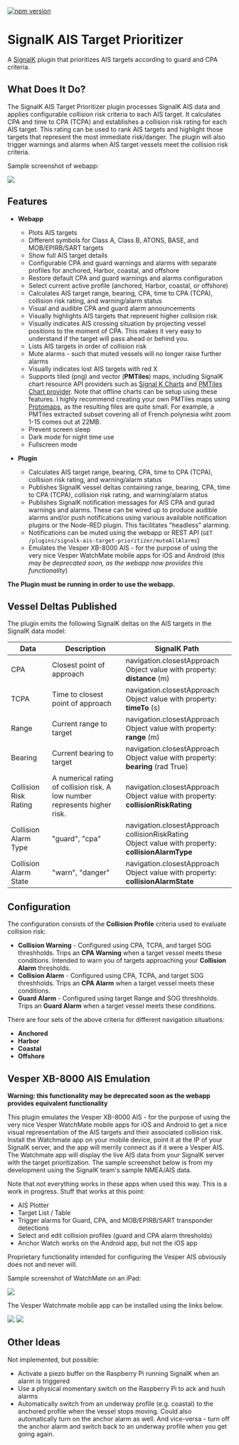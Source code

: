 [![npm version](https://img.shields.io/npm/v/signalk-ais-target-prioritizer.svg)](https://www.npmjs.com/package/signalk-ais-target-prioritizer)

# SignalK AIS Target Prioritizer

A [SignalK](https://signalk.org/) plugin that prioritizes AIS targets according to guard and CPA criteria.

## What Does It Do?

The SignalK AIS Target Prioritizer plugin processes SignalK AIS data and applies configurable collision risk criteria to each AIS target. It calculates CPA and time to CPA (TCPA) and establishes a collision risk rating for each AIS target. This rating can be used to rank AIS targets and highlight those targets that represent the most immediate risk/danger. The plugin will also trigger warnings and alarms when AIS target vessels meet the collision risk criteria.

Sample screenshot of webapp:

![](/resources/webapp.png)

## Features
- **Webapp**
  - Plots AIS targets 
  - Different symbols for Class A, Class B, ATONS, BASE, and MOB/EPIRB/SART targets
  - Show full AIS target details
  - Configurable CPA and guard warnings and alarms with separate profiles for anchored, Harbor, coastal, and offshore
  - Restore default CPA and guard warnings and alarms configuration
  - Select current active profile (anchored, Harbor, coastal, or offshore)
  - Calculates AIS target range, bearing, CPA, time to CPA (TCPA), collision risk rating, and warning/alarm status
  - Visual and audible CPA and guard alarm announcements
  - Visually highlights AIS targets that represent higher collision risk
  - Visually indicates AIS crossing situation by projecting vessel positions to the moment of CPA. This makes it very easy to understand if the target will pass ahead or behind you.
  - Lists AIS targets in order of collision risk
  - Mute alarms - such that muted vessels will no longer raise further alarms
  - Visually indicates lost AIS targets with red X
  - Supports tiled (png) and vector (**PMTiles**) maps, including SignalK chart resource API providers such as [Signal K Charts](https://github.com/SignalK/charts-plugin) and [PMTiles Chart provider](https://github.com/panaaj/signalk-pmtiles-plugin). Note that offline charts can be setup using these features. I highly recommend creating your own PMTiles maps using [Protomaps](https://docs.protomaps.com/), as the resulting files are quite small. For example, a PMTiles extracted subset covering all of French polynesia wiht zoom 1-15 comes out at 22MB.
  - Prevent screen sleep
  - Dark mode for night time use
  - Fullscreen mode

- **Plugin**
  - Calculates AIS target range, bearing, CPA, time to CPA (TCPA), collision risk rating, and warning/alarm status
  - Publishes SignalK vessel deltas containing range, bearing, CPA, time to CPA (TCPA), collision risk rating, and warning/alarm status
  - Publishes SignalK notification messages for AIS CPA and gurad warnings and alarms. These can be wired up to produce audible alarms and/or push notifications using various available notification plugins or the Node-RED plugin. This facilitates "headless" alarming.
  - Notifications can be muted using the webapp or REST API (`GET /plugins/signalk-ais-target-prioritizer/muteAllAlarms`)
  - Emulates the Vesper XB-8000 AIS - for the purpose of using the very nice Vesper WatchMate mobile apps for iOS and Android (*this may be deprecated soon, as the webapp now provides this functionality*)

**The Plugin must be running in order to use the webapp.**

## Vessel Deltas Published

The plugin emits the following SignalK deltas on the AIS targets in the SignalK data model:

| Data | Description | SignalK Path |
| --- | --- | --- |
| CPA | Closest point of approach | navigation.closestApproach<br/>Object value with property: **distance** (m)
| TCPA | Time to closest point of approach | navigation.closestApproach<br/> Object value with property: **timeTo** (s)
| Range | Current range to target | navigation.closestApproach<br/>Object value with property: **range** (m)
| Bearing | Current bearing to target | navigation.closestApproach<br/>Object value with property: **bearing** (rad True)
| Collision Risk Rating | A numerical rating of collision risk. A low number represents higher risk. | navigation.closestApproach<br/> Object value with property: **collisionRiskRating**
| Collision Alarm Type | "guard", "cpa" | navigation.closestApproach<br>collisionRiskRating<br/>Object value with property: **collisionAlarmType**
| Collision Alarm State | "warn", "danger" | navigation.closestApproach<br/>Object value with property: **collisionAlarmState**

## Configuration

The configuration consists of the **Collision Profile** criteria used to evaluate collision risk:

* **Collision Warning** - Configured using CPA, TCPA, and target SOG threshholds. Trips an **CPA Warning** when a target vessel meets these conditions. Intended to warn you of targets approaching your **Collision Alarm** thresholds. 
* **Collision Alarm** - Configured using CPA, TCPA, and target SOG threshholds. Trips an **CPA Alarm** when a target vessel meets these conditions.
* **Guard Alarm** - Configured using target Range and SOG threshholds. Trips an **Guard Alarm** when a target vessel meets these conditions.

There are four sets of the above criteria for different navigation situations:

* **Anchored**
* **Harbor**
* **Coastal**
* **Offshore**

## Vesper XB-8000 AIS Emulation

**Warning: this functionality may be deprecated soon as the webapp provides equivalent functionality**

This plugin emulates the Vesper XB-8000 AIS - for the purpose of using the very nice Vesper WatchMate mobile apps for iOS and Android to get a nice visual representation of the AIS targets and their associated collision risk. Install the Watchmate app on your mobile device, point it at the IP of your SignalK server, and the app will merrily connect as if it were a Vesper AIS. The Watchmate app will display the live AIS data from your SignalK server with the target prioritization. The sample screenshot below is from my development using the SignalK team's sample NMEA/AIS data.

Note that not everything works in these apps when used this way. This is a work in progress. Stuff that works at this point:

* AIS Plotter
* Target List / Table
* Trigger alarms for Guard, CPA, and MOB/EPIRB/SART transponder detections
* Select and edit collision profiles (guard and CPA alarm thresholds)
* Anchor Watch works on the Android app, but not the iOS app

Proprietary functionality intended for configuring the Vesper AIS obviously does not and never will.

Sample screenshot of WatchMate on an iPad:

![](resources/watchmate-800.png)

The Vesper Watchmate mobile app can be installed using the links below.

[![](/resources/google-play-store-40.png)](https://play.google.com/store/apps/details?id=com.bhs.watchmate&hl=en_NZ) [![](/resources/apple-app-store-40.png)](https://apps.apple.com/us/app/watchmate/id557485481)

## Other Ideas

Not implemented, but possible:

* Activate a piezo buffer on the Raspberry Pi running SignalK when an alarm is triggered
* Use a physical momentary switch on the Raspberry Pi to ack and hush alarms
* Automatically switch from an underway profile (e.g. coastal) to the anchored profile when the vessel stops moving. Could also automatically turn on the anchor alarm as well. And vice-versa - turn off the anchor alarm and switch back to an underway profile when you get going again. 
